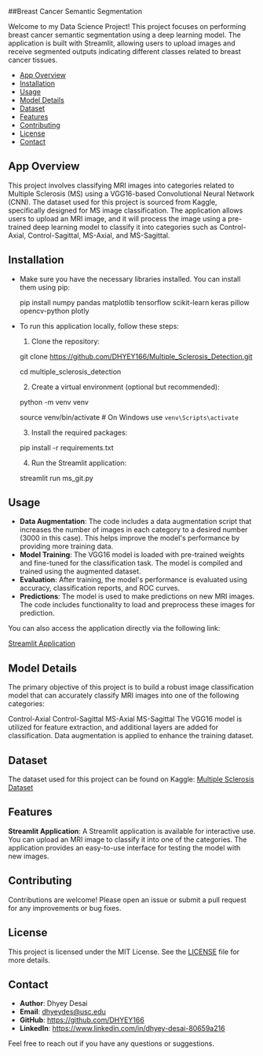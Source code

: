 ##Breast Cancer Semantic Segmentation

Welcome to my Data Science Project! This project focuses on performing breast cancer semantic segmentation using a deep learning model. The application is built with Streamlit, allowing users to upload images and receive segmented outputs indicating different classes related to breast cancer tissues.

- [App Overview](#app-overview)
- [Installation](#installation)
- [Usage](#usage)
- [Model Details](#model-details)
- [Dataset](#dataset)
- [Features](#features)
- [Contributing](#contributing)
- [License](#license)
- [Contact](#contact)

## App Overview

This project involves classifying MRI images into categories related to Multiple Sclerosis (MS) using a VGG16-based Convolutional Neural Network (CNN). The dataset used for this project is sourced from Kaggle, specifically designed for MS image classification. The application allows users to upload an MRI image, and it will process the image using a pre-trained deep learning model to classify it into categories such as Control-Axial, Control-Sagittal, MS-Axial, and MS-Sagittal.

## Installation

- Make sure you have the necessary libraries installed. You can install them using pip:

   pip install numpy pandas matplotlib tensorflow scikit-learn keras pillow opencv-python plotly

- To run this application locally, follow these steps:

  1. Clone the repository:
   
   git clone https://github.com/DHYEY166/Multiple_Sclerosis_Detection.git
   
   cd multiple_sclerosis_detection

  2. Create a virtual environment (optional but recommended):

   python -m venv venv
   
   source venv/bin/activate  # On Windows use `venv\Scripts\activate`

  3. Install the required packages:

   pip install -r requirements.txt

  4. Run the Streamlit application:

   streamlit run ms_git.py

## Usage

- **Data Augmentation**: The code includes a data augmentation script that increases the number of images in each category to a desired number (3000 in this case). This helps improve the model's performance by providing more training data.
- **Model Training**: The VGG16 model is loaded with pre-trained weights and fine-tuned for the classification task. The model is compiled and trained using the augmented dataset.
- **Evaluation**: After training, the model's performance is evaluated using accuracy, classification reports, and ROC curves.
- **Predictions**: The model is used to make predictions on new MRI images. The code includes functionality to load and preprocess these images for prediction.

You can also access the application directly via the following link:

[Streamlit Application](https://multiplesclerosisdetection-dwulhuy4hrgstvbyg5mqht.streamlit.app)

## Model Details

The primary objective of this project is to build a robust image classification model that can accurately classify MRI images into one of the following categories:

Control-Axial
Control-Sagittal
MS-Axial
MS-Sagittal
The VGG16 model is utilized for feature extraction, and additional layers are added for classification. Data augmentation is applied to enhance the training dataset.

## Dataset

The dataset used for this project can be found on Kaggle: [Multiple Sclerosis Dataset](https://www.kaggle.com/datasets/buraktaci/multiple-sclerosis)

## Features

**Streamlit Application**: A Streamlit application is available for interactive use. You can upload an MRI image to classify it into one of the categories. The application provides an easy-to-use interface for testing the model with new images.

## Contributing

Contributions are welcome! Please open an issue or submit a pull request for any improvements or bug fixes.

## License

This project is licensed under the MIT License. See the [LICENSE](https://github.com/DHYEY166/Multiple_Sclerosis_Detection/blob/main/LICENSE) file for more details.

## Contact

- **Author**: Dhyey Desai
- **Email**: dhyeydes@usc.edu
- **GitHub**: https://github.com/DHYEY166
- **LinkedIn**: https://www.linkedin.com/in/dhyey-desai-80659a216 

Feel free to reach out if you have any questions or suggestions.
